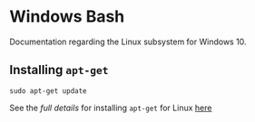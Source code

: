 Windows Bash
============

Documentation regarding the Linux subsystem for Windows 10.

Installing `apt-get`
--------------------

`sudo apt-get update`

See the _full details_ for installing `apt-get` for Linux [here](https://www.howtogeek.com/261449/how-to-install-linux-software-in-windows-10s-ubuntu-bash-shell/)